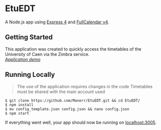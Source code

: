 # EtuEDT
A Node.js app using [Express 4](http://expressjs.com/) and [FullCalendar v4](https://fullcalendar.io/).

## Getting Started
This application was created to quickly access the timetables of the University of Caen via the Zimbra service.  
[*Application demo*](https://edt.maner.fr/ "Application demo")

## Running Locally
> The use of the application requires changes in the code
> Timetables must be shared with the main account used

```shell
$ git clone https://github.com/Manerr/EtuEDT.git && cd EtuEDT/
$ npm install
$ mv config_template.json config.json && nano config.json
$ npm start
```

If everything went well, your app should now be running on [localhost:3005](http://localhost:3005/).